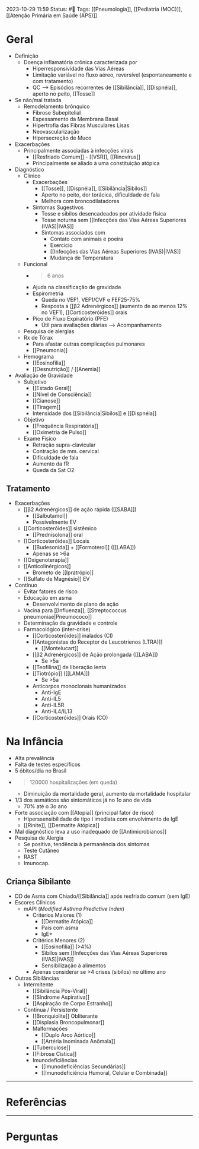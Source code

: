 2023-10-29 11:59
Status: #🌱 
Tags: [[Pneumologia]], [[Pediatria (MOC)]], [[Atenção Primária em Saúde (APS)]]
<br/>
# Geral
- Definição
	- Doença inflamatória crônica caracterizada por
		- Hiperresponsividade das Vias Aéreas
		- Limitação variável no fluxo aéreo, reversível (espontaneamente e com tratamento)
		- QC --> Episódios recorrentes de [[Sibilância]], [[Dispnéia]], aperto no peito, [[Tosse]]
- Se não/mal tratada
	- Remodelamento brônquico
		- Fibrose Subepitelial
		- Espessamento da Membrana Basal
		- Hipertrofia das Fibras Musculares Lisas
		- Neovascularização
		- Hipersecreção de Muco
- Exacerbações
	- Principalmente associadas à infecções virais
		- [[Resfriado Comum]] - [[VSR]], [[Rinovírus]]
		- Principalmente se aliado à uma constituição atópica 
- Diagnóstico
	- Clínico
		- Exacerbações
			- [[Tosse]], [[Dispnéia]], [[Sibilância|Sibilos]]
			- Aperto no peito, dor torácica, dificuldade de fala
			- Melhora com broncodilatadores
		- Sintomas Sugestivos
			- Tosse e sibilos desencadeados por atividade física
			- Tosse noturna sem [[Infecções das Vias Aéreas Superiores (IVAS)|IVAS]]
			- Sintomas associados com
				- Contato com animais e poeira
				- Exercício
				- [[Infecções das Vias Aéreas Superiores (IVAS)|IVAS]]
				- Mudança de Temperatura
	- Funcional
		- >6 anos
		- Ajuda na classificação de gravidade
		- Espirometria
			- Queda no VEF1, VEF1/CVF e FEF25-75%
			- Resposta a [[β2 Adrenérgicos]] (aumento de ao menos 12% no VEF1), [[Corticosteróides]] orais
		- Pico de Fluxo Expiratório (PFE)
			- Útil para avaliações diárias --> Acompanhamento
	- Pesquisa de alergias
	- Rx de Tórax
		- Para afastar outras complicações pulmonares
		- [[Pneumonia]]
	- Hemograma
		- [[Eosinofilia]]
		- [[Desnutrição]] / [[Anemia]]
- Avaliação de Gravidade
	- Subjetivo
		- [[Estado Geral]]
		- [[Nível de Consciência]]
		- [[Cianose]]
		- [[Tiragem]]
		- Intensidade dos [[Sibilância|Sibilos]] e [[Dispnéia]]
	- Objetivo
		- [[Frequência Respiratória]]
		- [[Oximetria de Pulso]]
	- Exame Físico
		- Retração supra-clavicular
		- Contração de mm. cervical
		- Dificuldade de fala
		- Aumento da fR
		- Queda da Sat O2
## Tratamento
- Exacerbações
	- [[β2 Adrenérgicos]] de ação rápida ([[SABA]]) 
		- [[Salbutamol]]
		- Possivelmente EV
	- [[Corticosteróides]] sistêmico
		- [[Prednisolona]] oral
	- [[Corticosteróides]] Locais
		- [[Budesonida]] + [[Formoterol]] ([[LABA]])
		- Apenas se >6a
	- [[Oxigenoterapia]]
	- [[Anticolinérgicos]]
		- Brometo de [[Ipratrópio]]
	- [[Sulfato de Magnésio]] EV
- Contínuo
	- Evitar fatores de risco
	- Educação em asma
		- Desenvolvimento de plano de ação
	- Vacina para [[Influenza]], [[Streptococcus pneumoniae|Pneumococo]]
	- Determinação da gravidade e controle
	- Farmacológico (inter-crise)
		- [[Corticosteróides]] inalados (CI)
		- [[Antagonistas do Receptor de Leucotrienos (LTRA)]]
			- [[Montelucart]]
		- [[β2 Adrenérgicos]] de Ação prolongada ([[LABA]])
			- Se >5a
		- [[Teofilina]] de liberação lenta
		- [[Tiotrópio]] ([[LAMA]])
			- Se >5a
		- Anticorpos monoclonais humanizados
			- Anti-IgE
			- Anti-IL5
			- Anti-IL5R
			- Anti-IL4/IL13
		- [[Corticosteróides]] Orais (CO)
# Na Infância
- Alta prevalência
- Falta de testes específicos
- 5 óbitos/dia no Brasil
- >120000 hospitalizações (em queda)
	- Diminuição da mortalidade geral, aumento da mortalidade hospitalar
- 1/3 dos asmáticos são sintomáticos já no 1o ano de vida
	- 70% até o 3o ano
- Forte associação com [[Atopia]] (principal fator de risco)
	- Hiperssensibilidade de tipo I imediata com envolvimento de IgE
	- [[Rinite]], [[Dermatite Atópica]]
- Mal diagnóstico leva a uso inadequado de [[Antimicrobianos]]
- Pesquisa de Alergia
	- Se positiva, tendência à permanência dos sintomas
	- Teste Cutâneo
	- RAST
	- Imunocap.
## Criança Sibilante
- DD de Asma com Chiado/[[Sibilância]] após resfriado comum (sem IgE)
- Escores Clínicos
	- mAPI (_Modified Asthma Predictive Index_)
		- Critérios Maiores (1)
			- [[Dermatite Atópica]]
			- Pais com asma
			- IgE+
		- Critérios Menores (2)
			- [[Eosinofilia]] (>4%)
			- Sibilos sem [[Infecções das Vias Aéreas Superiores (IVAS)|IVAS]]
			- Sensibilização à alimentos
		- Apenas considerar se >4 crises (sibilos) no último ano
- Outras Sibilâncias
	- Intermitente
		- [[Sibilância Pós-Viral]]
		- [[Síndrome Aspirativa]]
		- [[Aspiração de Corpo Estranho]]
	- Contínua / Persistente
		- [[Bronquiolite]] Obliterante
		- [[Displasia Broncopulmonar]]
		- Malformações
			- [[Duplo Arco Aórtico]]
			- [[Artéria Inominada Anômala]]
		- [[Tuberculose]]
		- [[Fibrose Cística]]
		- Imunodeficiências
			- [[Imunodeficiências Secundárias]]
			- [[Imunodeficiência Humoral, Celular e Combinada]]
____
# Referências
---
# Perguntas

